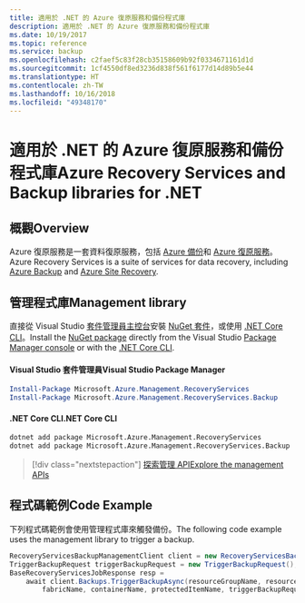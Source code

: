 ```yaml
---
title: 適用於 .NET 的 Azure 復原服務和備份程式庫
description: 適用於 .NET 的 Azure 復原服務和備份程式庫
ms.date: 10/19/2017
ms.topic: reference
ms.service: backup
ms.openlocfilehash: c2faef5c83f28cb35158609b92f0334671161d1d
ms.sourcegitcommit: 1cf4550df8ed3236d838f561f6177d14d89b5e44
ms.translationtype: HT
ms.contentlocale: zh-TW
ms.lasthandoff: 10/16/2018
ms.locfileid: "49348170"
---
```

# <a name="azure-recovery-services-and-backup-libraries-for-net"></a><span data-ttu-id="e1234-103">適用於 .NET 的 Azure 復原服務和備份程式庫</span><span class="sxs-lookup"><span data-stu-id="e1234-103">Azure Recovery Services and Backup libraries for .NET</span></span>

## <a name="overview"></a><span data-ttu-id="e1234-104">概觀</span><span class="sxs-lookup"><span data-stu-id="e1234-104">Overview</span></span>

<span data-ttu-id="e1234-105">Azure 復原服務是一套資料復原服務，包括 [Azure 備份](/azure/backup/)和 [Azure 復原服務](/azure/site-recovery/)。</span><span class="sxs-lookup"><span data-stu-id="e1234-105">Azure Recovery Services is a suite of services for data recovery, including [Azure Backup](/azure/backup/) and [Azure Site Recovery](/azure/site-recovery/).</span></span>

## <a name="management-library"></a><span data-ttu-id="e1234-106">管理程式庫</span><span class="sxs-lookup"><span data-stu-id="e1234-106">Management library</span></span>

<span data-ttu-id="e1234-107">直接從 Visual Studio [套件管理員主控台][PackageManager]安裝 [NuGet 套件](https://www.nuget.org/packages/Microsoft.Azure.Management.RecoveryServices)，或使用 [.NET Core CLI][DotNetCLI]。</span><span class="sxs-lookup"><span data-stu-id="e1234-107">Install the [NuGet package](https://www.nuget.org/packages/Microsoft.Azure.Management.RecoveryServices) directly from the Visual Studio [Package Manager console][PackageManager] or with the [.NET Core CLI][DotNetCLI].</span></span>

#### <a name="visual-studio-package-manager"></a><span data-ttu-id="e1234-108">Visual Studio 套件管理員</span><span class="sxs-lookup"><span data-stu-id="e1234-108">Visual Studio Package Manager</span></span>

```powershell
Install-Package Microsoft.Azure.Management.RecoveryServices
Install-Package Microsoft.Azure.Management.RecoveryServices.Backup
```

#### <a name="net-core-cli"></a><span data-ttu-id="e1234-109">.NET Core CLI</span><span class="sxs-lookup"><span data-stu-id="e1234-109">.NET Core CLI</span></span>

```bash
dotnet add package Microsoft.Azure.Management.RecoveryServices
dotnet add package Microsoft.Azure.Management.RecoveryServices.Backup
```

> [!div class="nextstepaction"]
> [<span data-ttu-id="e1234-110">探索管理 API</span><span class="sxs-lookup"><span data-stu-id="e1234-110">Explore the management APIs</span></span>](/dotnet/api/overview/azure/recoveryservices/management)


## <a name="code-example"></a><span data-ttu-id="e1234-111">程式碼範例</span><span class="sxs-lookup"><span data-stu-id="e1234-111">Code Example</span></span>

<span data-ttu-id="e1234-112">下列程式碼範例會使用管理程式庫來觸發備份。</span><span class="sxs-lookup"><span data-stu-id="e1234-112">The following code example uses the management library to trigger a backup.</span></span>

```csharp
RecoveryServicesBackupManagementClient client = new RecoveryServicesBackupManagementClient(credentials);
TriggerBackupRequest triggerBackupRequest = new TriggerBackupRequest();
BaseRecoveryServicesJobResponse resp =
    await client.Backups.TriggerBackupAsync(resourceGroupName, resourceName, null,
        fabricName, containerName, protectedItemName, triggerBackupRequest);
```

[PackageManager]: https://docs.microsoft.com/nuget/tools/package-manager-console
[DotNetCLI]: https://docs.microsoft.com/dotnet/core/tools/dotnet-add-package
